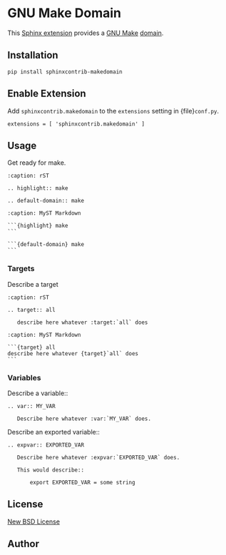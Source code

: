# GNU Make Domain

This [Sphinx extension](http://sphinx-doc.org) provides a
[GNU Make](http://www.gnu.org/software/make/)
[domain](http://sphinx-doc.org/domains.html).

## Installation

```{code-block} shell
pip install sphinxcontrib-makedomain
```

## Enable Extension

Add ``sphinxcontrib.makedomain`` to the `extensions` setting in {file}`conf.py`.

```{code-block} python
extensions = [ 'sphinxcontrib.makedomain' ]
```

## Usage

Get ready for make.

```{code-block} rst
:caption: rST

.. highlight:: make

.. default-domain:: make
```

````{code-block} markdown
:caption: MyST Markdown

```{highlight} make
```

```{default-domain} make
```
````

### Targets

Describe a target

````{code-block} rST
:caption: rST

.. target:: all

   describe here whatever :target:`all` does
````

````{code-block} markdown
:caption: MyST Markdown

```{target} all
describe here whatever {target}`all` does
```
````

### Variables

Describe a variable::

    .. var:: MY_VAR

       Describe here whatever :var:`MY_VAR` does.

Describe an exported variable::

    .. expvar:: EXPORTED_VAR

       Describe here whatever :expvar:`EXPORTED_VAR` does.

       This would describe::

           export EXPORTED_VAR = some string


## License

[New BSD License](/license.md)

## Author

```{sectionauthor} Kay-Uwe (Kiwi) Lorenz <kiwi@franka.dyndns.org> (http://quelltexter.org)
```
